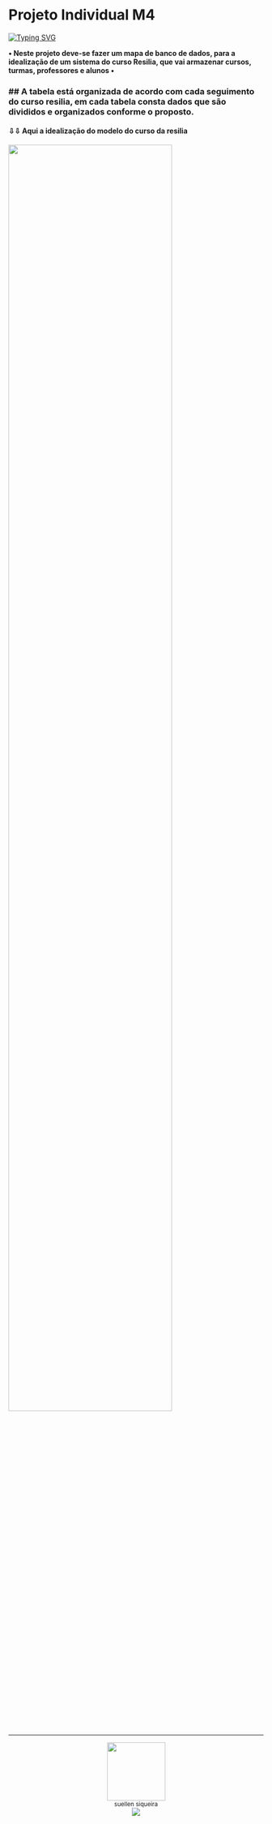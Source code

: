 # Projeto Individual M4
[![Typing SVG](https://readme-typing-svg.herokuapp.com/?color=0000ff&size=40&center=true&vCenter=true&width=1000&lines=+DESENVOLVIMENTO++DE+LÓGICA+DE+BANCO+DE+DADOS)](https://git.io/typing-svg)


<b>• Neste projeto deve-se fazer um mapa de banco de dados, para a idealização de um sistema do curso Resilia, que vai armazenar cursos, turmas, professores e alunos •</b>


<h3>
 ## A tabela está organizada de acordo com cada seguimento do curso resilia, em cada tabela consta dados que são divididos e organizados conforme o proposto. 
</h3>

<h4>⇩⇩ Aqui a idealização do modelo do curso da resilia </h4>


<div align="left">
  <img width="80%" src="https://github.com/susueellen/Projeto-Individual-M4/blob/main/C%C3%B3pia%20do%20Diagrama%20sem%20nome.drawio.png" />
</div>

--------------------------------------------------------------------------------------------------------------------------------------------------------

<div id="eu" align="center">
<img src="https://avatars.githubusercontent.com/u/113906994?v=4" width=115><br><sub>  suellen siqueira   <div align="inline_block">
  <a href="https://www.linkedin.com/in/suellen-siqueira/" target="_blank"><img src="https://img.shields.io/badge/-LinkedIn-%230077B5?style=for-the-badge&logo=linkedin&logoColor=white" target="_blank"></a> 
 </a>
</div>
